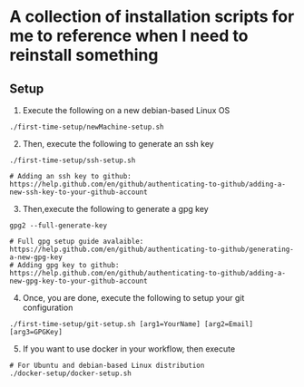 # A collection of installation scripts for me to reference when I need to reinstall something

## Setup
1. Execute the following on a new debian-based Linux OS
```
./first-time-setup/newMachine-setup.sh
```
2. Then, execute the following to generate an ssh key
```
./first-time-setup/ssh-setup.sh

# Adding an ssh key to github: https://help.github.com/en/github/authenticating-to-github/adding-a-new-ssh-key-to-your-github-account
```
3. Then,execute the following to generate a gpg key
```
gpg2 --full-generate-key

# Full gpg setup guide avalaible: https://help.github.com/en/github/authenticating-to-github/generating-a-new-gpg-key
# Adding gpg key to github: https://help.github.com/en/github/authenticating-to-github/adding-a-new-gpg-key-to-your-github-account
```
4. Once, you are done, execute the following to setup your git configuration
```
./first-time-setup/git-setup.sh [arg1=YourName] [arg2=Email] [arg3=GPGKey]
```
5. If you want to use docker in your workflow, then execute
```
# For Ubuntu and debian-based Linux distribution
./docker-setup/docker-setup.sh
```